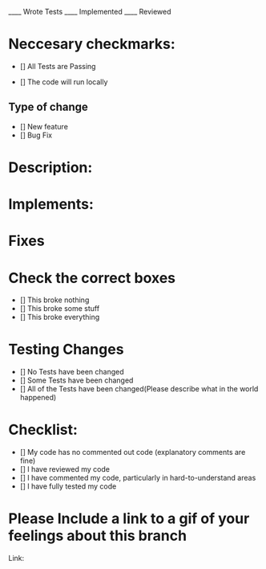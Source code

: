 ____ Wrote Tests
____ Implemented 
____ Reviewed

# Neccesary checkmarks:
- [] All Tests are Passing

- [] The code will run locally

## Type of change
- [] New feature 
- [] Bug Fix

# Description:



# Implements:



# Fixes




# Check the correct boxes

- [] This broke nothing
- [] This broke some stuff
- [] This broke everything

# Testing Changes
- [] No Tests have been changed
- [] Some Tests have been changed
- [] All of the Tests have been changed(Please describe what in the world happened)

# Checklist:

- [] My code has no commented out code (explanatory comments are fine)
- [] I have reviewed my code
- [] I have commented my code, particularly in hard-to-understand areas
- [] I have fully tested my code

# Please Include a link to a gif of your feelings about this branch
Link: 
